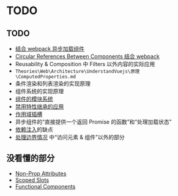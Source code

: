 # TODO

## TODO
* [结合 webpack 异步加载组件](https://vuejs.org/v2/guide/components-dynamic-async.html#Async-Components)
* [Circular References Between Components 结合 webpack](https://vuejs.org/v2/guide/components-edge-cases.html#Circular-References-Between-Components)
* Reusability & Composition 中 Filters 以外内容的实际应用
* `Theories\Web\Architecture\UnderstandVuejs\原理\ComputedProperties.md`
* 条件渲染和列表渲染的实现原理
* 组件系统的实现原理
* [组件的模块系统](https://cn.vuejs.org/v2/guide/components-registration.html#%E6%A8%A1%E5%9D%97%E7%B3%BB%E7%BB%9F)
* [禁用特性继承的应用](https://cn.vuejs.org/v2/guide/components-props.html#%E7%A6%81%E7%94%A8%E7%89%B9%E6%80%A7%E7%BB%A7%E6%89%BF)
* [作用域插槽](https://cn.vuejs.org/v2/guide/components-slots.html#%E4%BD%9C%E7%94%A8%E5%9F%9F%E6%8F%92%E6%A7%BD)
* 异步组件的“直接提供一个返回 Promise 的函数”和“处理加载状态”
* [依赖注入](https://cn.vuejs.org/v2/guide/components-edge-cases.html#%E4%BE%9D%E8%B5%96%E6%B3%A8%E5%85%A5)的缺点
* [处理边界情况](https://vuejs.org/v2/guide/components-edge-cases.html#Programmatic-Event-Listeners)
中“访问元素 & 组件”以外的部分

## 没看懂的部分
* [Non-Prop Attributes](https://vuejs.org/v2/guide/components-props.html#Non-Prop-Attributes)
* [Scoped Slots](https://vuejs.org/v2/guide/components-slots.html#Scoped-Slots)
* [Functional Components](https://vuejs.org/v2/guide/render-function.html#Functional-Components)
